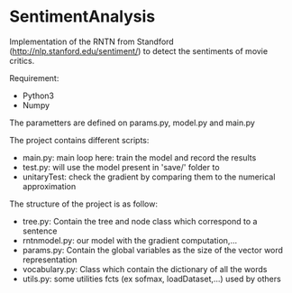# SentimentAnalysis
Implementation of the RNTN from Standford (http://nlp.stanford.edu/sentiment/) to detect the sentiments of movie critics.

Requirement:
* Python3
* Numpy

The parametters are defined on params.py, model.py and main.py

The project contains different scripts:
* main.py: main loop here: train the model and record the results
* test.py: will use the model present in 'save/' folder to
* unitaryTest: check the gradient by comparing them to the numerical approximation

The structure of the project is as follow:
* tree.py: Contain the tree and node class which correspond to a sentence
* rntnmodel.py: our model with the gradient computation,...
* params.py: Contain the global variables as the size of the vector word representation
* vocabulary.py: Class which contain the dictionary of all the words
* utils.py: some utilities fcts (ex sofmax, loadDataset,...) used by others
